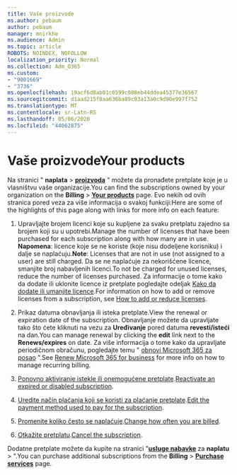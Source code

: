 ```yaml
---
title: Vaše proizvode
ms.author: pebaum
author: pebaum
manager: mnirkhe
ms.audience: Admin
ms.topic: article
ROBOTS: NOINDEX, NOFOLLOW
localization_priority: Normal
ms.collection: Adm_O365
ms.custom:
- "9001669"
- "3736"
ms.openlocfilehash: 19acf6d8ab01c0599c088eb44ddea45377e36567
ms.sourcegitcommit: d1aad215f8aa636ba89c93a13a0c9d90e997f752
ms.translationtype: MT
ms.contentlocale: sr-Latn-RS
ms.lasthandoff: 05/06/2020
ms.locfileid: "44062875"
---
```

# <a name="your-products"></a><span data-ttu-id="7d0ce-102">Vaše proizvode</span><span class="sxs-lookup"><span data-stu-id="7d0ce-102">Your products</span></span>

<span data-ttu-id="7d0ce-103">Na stranici " **naplata** > **[proizvoda](https://go.microsoft.com/fwlink/p/?linkid=842054)** " možete da pronađete pretplate koje je u vlasništvu vaše organizacije.</span><span class="sxs-lookup"><span data-stu-id="7d0ce-103">You can find the subscriptions owned by your organization on the **Billing** > **[Your products](https://go.microsoft.com/fwlink/p/?linkid=842054)** page.</span></span> <span data-ttu-id="7d0ce-104">Evo nekih od ovih stranica pored veza za više informacija o svakoj funkciji:</span><span class="sxs-lookup"><span data-stu-id="7d0ce-104">Here are some of the highlights of this page along with links for more info on each feature:</span></span>

1. <span data-ttu-id="7d0ce-105">Upravljajte brojem licenci koje su kupljene za svaku pretplatu zajedno sa brojem koji su u upotrebi.</span><span class="sxs-lookup"><span data-stu-id="7d0ce-105">Manage the number of licenses that have been purchased for each subscription along with how many are in use.</span></span>  <span data-ttu-id="7d0ce-106">**Napomena**: licence koje se ne koriste (koje nisu dodeljene korisniku) i dalje se naplaćuju.</span><span class="sxs-lookup"><span data-stu-id="7d0ce-106">**Note**: Licenses that are not in use (not assigned to a user) are still charged.</span></span>  <span data-ttu-id="7d0ce-107">Da se ne naplaćuje za nekorišćene licence, smanjite broj nabavljenih licenci.</span><span class="sxs-lookup"><span data-stu-id="7d0ce-107">To not be charged for unused licenses, reduce the number of licenses purchased.</span></span> <span data-ttu-id="7d0ce-108">Za informacije o tome kako da dodate ili uklonite licence iz pretplate pogledajte odeljak [Kako da dodate ili umanjite licence](https://docs.microsoft.com/alchemyinsights/how-to-add-or-reduce-licenses).</span><span class="sxs-lookup"><span data-stu-id="7d0ce-108">For information on how to add or remove licenses from a subscription, see [How to add or reduce licenses](https://docs.microsoft.com/alchemyinsights/how-to-add-or-reduce-licenses).</span></span>

2. <span data-ttu-id="7d0ce-109">Prikaz datuma obnavljanja ili isteka pretplate.</span><span class="sxs-lookup"><span data-stu-id="7d0ce-109">View the renewal or expiration date of the subscription.</span></span>  <span data-ttu-id="7d0ce-110">Obnavljanje možete da upravljate tako što ćete kliknuti na vezu za **Uređivanje** pored datuma **revesti/isteći** na dan.</span><span class="sxs-lookup"><span data-stu-id="7d0ce-110">You can manage renewal by clicking the **edit** link next to the **Renews/expires** on date.</span></span>  <span data-ttu-id="7d0ce-111">Za više informacija o tome kako da upravljate periodičnom obračunu, pogledajte temu " [obnovi Microsoft 365 za posao](https://go.microsoft.com/fwlink/?linkid=2119216) ".</span><span class="sxs-lookup"><span data-stu-id="7d0ce-111">See [Renew Microsoft 365 for business](https://go.microsoft.com/fwlink/?linkid=2119216) for more info on how to manage recurring billing.</span></span>

3. <span data-ttu-id="7d0ce-112">[Ponovno aktiviranje istekle ili onemogućene pretplate](https://go.microsoft.com/fwlink/?linkid=2117519).</span><span class="sxs-lookup"><span data-stu-id="7d0ce-112">[Reactivate an expired or disabled subscription](https://go.microsoft.com/fwlink/?linkid=2117519).</span></span>

4. <span data-ttu-id="7d0ce-113">[Uredite način plaćanja koji se koristi za plaćanje pretplate](https://go.microsoft.com/fwlink/?linkid=2117167).</span><span class="sxs-lookup"><span data-stu-id="7d0ce-113">[Edit the payment method used to pay for the subscription](https://go.microsoft.com/fwlink/?linkid=2117167).</span></span>

5. <span data-ttu-id="7d0ce-114">[Promenite koliko često se naplaćuje](https://go.microsoft.com/fwlink/?linkid=2119112).</span><span class="sxs-lookup"><span data-stu-id="7d0ce-114">[Change how often you are billed](https://go.microsoft.com/fwlink/?linkid=2119112).</span></span>

6. <span data-ttu-id="7d0ce-115">[Otkažite pretplatu](https://go.microsoft.com/fwlink/?linkid=2119113).</span><span class="sxs-lookup"><span data-stu-id="7d0ce-115">[Cancel the subscription](https://go.microsoft.com/fwlink/?linkid=2119113).</span></span>

<span data-ttu-id="7d0ce-116">Dodatne pretplate možete da kupite na stranici "[**usluge nabavke**](https://go.microsoft.com/fwlink/p/?linkid=868433) za **naplatu** > ".</span><span class="sxs-lookup"><span data-stu-id="7d0ce-116">You can purchase additional subscriptions from the **Billing** > [**Purchase services**](https://go.microsoft.com/fwlink/p/?linkid=868433) page.</span></span>
